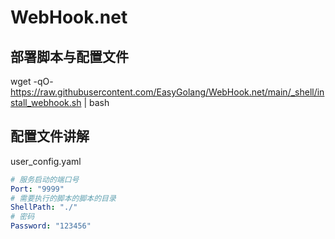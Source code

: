 # WebHook.net

## 部署脚本与配置文件

wget -qO- https://raw.githubusercontent.com/EasyGolang/WebHook.net/main/_shell/install_webhook.sh | bash

## 配置文件讲解

user_config.yaml

```yaml
# 服务启动的端口号
Port: "9999"
# 需要执行的脚本的脚本的目录
ShellPath: "./"
# 密码
Password: "123456"
```

